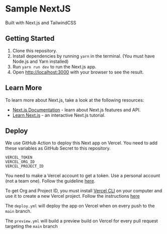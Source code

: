 # Sample NextJS

Built with Next.js and TailwindCSS

## Getting Started

1. Clone this repository. 
2. Install dependencies by running `yarn` in the terminal. (You must have Node.js and Yarn installed)
3. Run `yarn run dev` to run the Next.js app.
4. Open [http://localhost:3000](http://localhost:3000) with your browser to see the result.

## Learn More

To learn more about Next.js, take a look at the following resources:

- [Next.js Documentation](https://nextjs.org/docs) - learn about Next.js features and API.
- [Learn Next.js](https://nextjs.org/learn) - an interactive Next.js tutorial.


## Deploy

We use GitHub Action to deploy this Next app on Vercel. 
You need to add these variables as GitHub Secret to this repository.

```text
VERCEL_TOKEN
VERCEL_ORG_ID
VERCEL_PROJECT_ID
```

You need to make a Vercel account to get a token. Use a personal account (not a team one).
Follow the guideline [here](https://vercel.com/guides/how-do-i-use-a-vercel-api-access-token).

To get Org and Project ID, you must install [Vercel CLI](https://vercel.com/docs/cli) on your computer and use it to create a new Vercel project. Follow the instructions [here](https://vercel.com/guides/how-can-i-use-github-actions-with-vercel#configuring-github-actions-for-vercel)

The `deploy.yml` will deploy the app on Vercel when on every push to the `main` branch.

The `preview.yml` will build a preview build on Vercel for every pull request  targeting the `main` branch